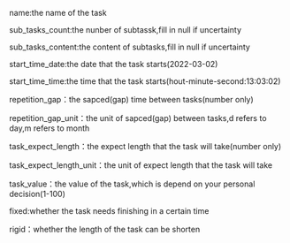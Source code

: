 name:the name of the task

sub_tasks_count:the nunber of subtassk,fill in null if uncertainty

sub_tasks_content:the content of subtasks,fill in null if uncertainty

start_time_date:the date that the task starts(2022-03-02) 

start_time_time:the time that the task starts(hout-minute-second:13:03:02)

repetition_gap：the sapced(gap) time between tasks(number only)

repetition_gap_unit：the unit of sapced(gap) between tasks,d refers to day,m refers to month

task_expect_length：the expect length that the task will take(number only)

task_expect_length_unit：the unit of expect length that the task will take

task_value：the value of the task,which is depend on your personal decision(1-100)

fixed:whether the task needs finishing in a certain time

rigid：whether the length of the task can be shorten